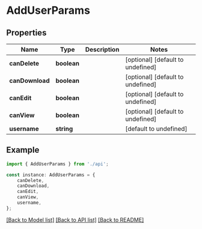 # AddUserParams


## Properties

Name | Type | Description | Notes
------------ | ------------- | ------------- | -------------
**canDelete** | **boolean** |  | [optional] [default to undefined]
**canDownload** | **boolean** |  | [optional] [default to undefined]
**canEdit** | **boolean** |  | [optional] [default to undefined]
**canView** | **boolean** |  | [optional] [default to undefined]
**username** | **string** |  | [default to undefined]

## Example

```typescript
import { AddUserParams } from './api';

const instance: AddUserParams = {
    canDelete,
    canDownload,
    canEdit,
    canView,
    username,
};
```

[[Back to Model list]](../README.md#documentation-for-models) [[Back to API list]](../README.md#documentation-for-api-endpoints) [[Back to README]](../README.md)
